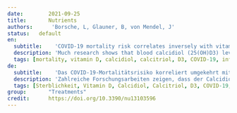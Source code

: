```yaml
---
date:        2021-09-25
title:       Nutrients
authors:      'Borsche, L, Glauner, B, von Mendel, J'
status:   default
en:
  subtitle:    'COVID-19 mortality risk correlates inversely with vitamin D3 status, and a mortality rate close to zero could theoretically be achieved at 50 ng/ml 25(OH)D3: Results of a systematic review and meta-analysis'
  description: 'Much research shows that blood calcidiol (25(OH)D3) levels correlate strongly with SARS-CoV-2 infection severity. There is open discussion regarding whether low D3 is caused by the infection or if deficiency negatively affects immune defense. The aim of this study was to collect further evidence on this topic. Systematic literature search was performed to identify retrospective cohort as well as clinical studies on COVID-19 mortality rates versus D3 blood levels. Mortality rates from clinical studies were corrected for age, sex and diabetes. Data were analyzed using correlation and linear regression. One population study and seven clinical studies were identified, which reported D3 blood levels pre-infection or on the day of hospital admission. They independently showed a negative Pearson correlation of D3 levels and mortality risk. For the combined data, median D3 levels were 23.2 ng/ml (17.4 – 26.8), and a significant Pearson correlation was observed. Regression suggested a theoretical point of zero mortality at approximately 50 ng/ml D3. The two datasets provide strong evidence that low D3 is a predictor rather than a side effect of the infection. Despite ongoing vaccinations, we recommend raising serum 25(OH)D levels to above 50 ng/ml to prevent or mitigate new outbreaks due to escape mutations or decreasing antibody activity.'
  tags: [mortality, vitamin D, calcidiol, calcitriol, D3, COVID-19, inflammation, SARS-CoV-2, ARDS, immune status, immunodeficiency, renin, angiotensin, ACE2, virus infection, cytokine release syndrome, CRS]
de: 
  subtitle:    'Das COVID-19-Mortalitätsrisiko korreliert umgekehrt mit dem Vitamin-D3-Status, und eine Mortalitätsrate nahe Null könnte theoretisch bei 50 ng/ml 25(OH)D3 erreicht werden: Ergebnisse einer systematischen Überprüfung und Meta-Analyse'
  description: 'Zahlreiche Forschungsarbeiten zeigen, dass der Calcidiolspiegel (25(OH)D3) im Blut stark mit dem Schweregrad der SARS-CoV-2-Infektion korreliert. Eine offene Diskussion beschäftigt sich mit der Frage, ob ein niedriger D3-Spiegel durch die Infektion verursacht wird oder ob ein Mangel die Immunabwehr negativ beeinflusst. Das Ziel dieser Studie war, weitere Erkenntnisse zu diesem Thema zu sammeln. Eine systematische Literaturrecherche wurde durchgeführt, um retrospektive Kohorten- und klinische Studien zu COVID-19-Mortalitätsraten in Abhängigkeit von D3-Blutspiegeln zu ermitteln. Die Sterblichkeitsraten aus klinischen Studien wurden um Alter, Geschlecht und Diabetes korrigiert. Die Daten wurden mittels Korrelation und linearer Regression analysiert. Einbezogen wurden eine Bevölkerungsstudie und sieben klinische Studien, die über D3-Blutspiegel vor der Infektion oder am Tag der Krankenhausaufnahme berichteten. Sie zeigten unabhängig voneinander eine negative Pearson-Korrelation zwischen den D3-Werten und dem Sterberisiko. Bei den kombinierten Daten lag der mittlere D3-Spiegel bei 23,2 ng/ml (17,4 - 26,8), die Pearson-Korrelation war signifikant. Die Regression ergab einen theoretischen Nullpunkt der Sterblichkeit bei einem Vitamin D3-Blutspiegel von etwa 50 ng/ml. Die beiden Datensätze sind ein deutlicher Beweis dafür, dass ein niedriger D3-Wert eher ein Prädiktor als eine Nebenwirkung der Infektion ist. Trotz laufender Impfungen empfehlen wir, den Serum-25(OH)D-Spiegel auf über 50 ng/ml anzuheben, um neue Ausbrüche aufgrund von Escape-Mutationen oder abnehmender Antikörperaktivität zu verhindern oder abzuschwächen.'
  tags: [Sterblichkeit, Vitamin D, Calcidiol, Calcitriol, D3, COVID-19, Entzündung, SARS-CoV-2, ARDS, Immunstatus, Immunschwäche, Renin, Angiotensin, ACE2, Virusinfektion, Cytokin-Release-Syndrom, CRS]
group:       "Treatments"
credit:      https://doi.org/10.3390/nu13103596
---
```

<object data="{{ page.link }}" style='height:calc(100vh - 400px); width: 100%' type='application/pdf'></object>
